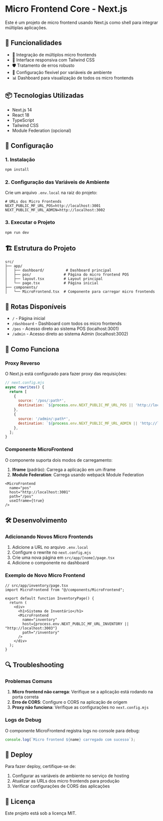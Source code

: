 # Micro Frontend Core - Next.js

Este é um projeto de micro frontend usando Next.js como shell para integrar múltiplas aplicações.

## 🚀 Funcionalidades

- 🔄 Integração de múltiplos micro frontends
- 📱 Interface responsiva com Tailwind CSS
- 🛡️ Tratamento de erros robusto
- 🔧 Configuração flexível por variáveis de ambiente
- 📊 Dashboard para visualização de todos os micro frontends

## 📦 Tecnologias Utilizadas

- Next.js 14
- React 18
- TypeScript
- Tailwind CSS
- Module Federation (opcional)

## 🔧 Configuração

### 1. Instalação

```bash
npm install
```

### 2. Configuração das Variáveis de Ambiente

Crie um arquivo `.env.local` na raiz do projeto:

```env
# URLs dos Micro Frontends
NEXT_PUBLIC_MF_URL_POS=http://localhost:3001
NEXT_PUBLIC_MF_URL_ADMIN=http://localhost:3002
```

### 3. Executar o Projeto

```bash
npm run dev
```

## 🏗️ Estrutura do Projeto

```
src/
├── app/
│   ├── dashboard/          # Dashboard principal
│   ├── pos/               # Página do micro frontend POS
│   ├── layout.tsx         # Layout principal
│   └── page.tsx           # Página inicial
├── components/
│   └── MicroFrontend.tsx  # Componente para carregar micro frontends
```

## 🔗 Rotas Disponíveis

- `/` - Página inicial
- `/dashboard` - Dashboard com todos os micro frontends
- `/pos` - Acesso direto ao sistema POS (localhost:3001)
- `/admin` - Acesso direto ao sistema Admin (localhost:3002)

## 📝 Como Funciona

### Proxy Reverso

O Next.js está configurado para fazer proxy das requisições:

```javascript
// next.config.mjs
async rewrites() {
  return [
    {
      source: '/pos/:path*',
      destination: `${process.env.NEXT_PUBLIC_MF_URL_POS || 'http://localhost:3001'}/:path*`,
    },
    {
      source: '/admin/:path*',
      destination: `${process.env.NEXT_PUBLIC_MF_URL_ADMIN || 'http://localhost:3002'}/:path*`,
    },
  ];
}
```

### Componente MicroFrontend

O componente suporta dois modos de carregamento:

1. **Iframe** (padrão): Carrega a aplicação em um iframe
2. **Module Federation**: Carrega usando webpack Module Federation

```tsx
<MicroFrontend
  name="pos"
  host="http://localhost:3001"
  path="/pos"
  useIframe={true}
/>
```

## 🛠️ Desenvolvimento

### Adicionando Novos Micro Frontends

1. Adicione a URL no arquivo `.env.local`
2. Configure o rewrite no `next.config.mjs`
3. Crie uma nova página em `src/app/[nome]/page.tsx`
4. Adicione o componente no dashboard

### Exemplo de Novo Micro Frontend

```tsx
// src/app/inventory/page.tsx
import MicroFrontend from "@/components/MicroFrontend";

export default function InventoryPage() {
  return (
    <div>
      <h1>Sistema de Inventário</h1>
      <MicroFrontend
        name="inventory"
        host={process.env.NEXT_PUBLIC_MF_URL_INVENTORY || "http://localhost:3003"}
        path="/inventory"
      />
    </div>
  );
}
```

## 🔍 Troubleshooting

### Problemas Comuns

1. **Micro frontend não carrega**: Verifique se a aplicação está rodando na porta correta
2. **Erro de CORS**: Configure o CORS na aplicação de origem
3. **Proxy não funciona**: Verifique as configurações no `next.config.mjs`

### Logs de Debug

O componente MicroFrontend registra logs no console para debug:

```javascript
console.log(`Micro frontend ${name} carregado com sucesso`);
```

## 🚀 Deploy

Para fazer deploy, certifique-se de:

1. Configurar as variáveis de ambiente no serviço de hosting
2. Atualizar as URLs dos micro frontends para produção
3. Verificar configurações de CORS das aplicações

## 📄 Licença

Este projeto está sob a licença MIT.
